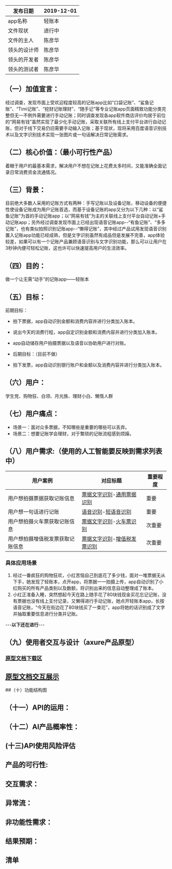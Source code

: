 |  发布日期 | 2019-12-01 |
 | -- | -- |
 |  app名称 | 轻账本 |
 |  文件现状 | 进行中 |
 |  文件的主人 | 陈彦华|
 |  领头的设计师 | 陈彦华 |
 |  领头的开发者 | 陈彦华 |
 |  领头的测试者 | 陈彦华  |

## （一）加值宣言：
经过调查，发现市面上受欢迎程度较高的记账app比如“口袋记账”、“鲨鱼记账”、“Timi记账”、“挖财记账理财”、“随手记”等专业记账app页面精致功能分类完整但无一不例外需要进行手动记账；同时调查发现各app软件商店评价均居于前位的“网易有钱”虽然实现了最少化手动记账，采取关联所有线上支付平台进行自动记账，但对于线下交易仍旧需要手动输入记账；基于现状，现将采用百度语音识别技术以及文字识别技术实现一张图片或一句话解决日常记账需求。

## （二）核心价值：（最小可行性产品）
着眼于用户的最基本需求，解决用户不想在记账上花费太多时间，又能准确全面记录日常消费资金流通情况。
## （三）背景：
目前绝大多数人采用的记账方式有两种：手写记账以及设备记账，移动设备的便捷性使设备记账成为用户记账首选，而基于设备记账的app又分为以下几种：以“鲨鱼记账”为首的手动记账app；以“网易有钱”为主的关联线上支付平台自动记账+手动记账app；另外经过调查发现市面上已经出现语音记账app--“有鱼记账”、“多多记账”，也有类似拍照识别记账app--“懒得记账”，其中经过产品试用发现语音识别置入记账app功能已经成熟，但是文字识别虽然有成品但是发展不完善，app体验较差，如果可以有一个记账产品兼顾语音识别与文字识别功能，那么可以让用户在3秒钟内便可轻松记账，这也许可以快速提高用户的生活效率。

## （四）目的：
做一个让无需“动手”的记账app——轻账本

## （五）目标：
前期目标：
- 拍下票据，app自动识别金额和消费内容并进行分类加入账本。
- 说出今天的消费行程，app自定识别金额和消费内容并进行分类加入账本。
- app自动储存用户拍摄票据以及语音以协助用户进行对账。

- 后期目标：（目前不做）
- 拍下发票，app自动识别银行账户和金额以及消费内容并进行分类加入账本。


## （六）用户：
学生党、购物狂、白领、月光族、理财小白、懒惰人群
## （七）用户痛点：
- 场景一：面对众多票据，不知哪些是重要的哪些可以丢弃。
- 场景二：想要记账学会理财，对于繁琐的记账流程感到烦躁。

## （八）用户需求:（使用的人工智能要反映到需求列表中）
| 用户案例	| 对应标题	| 重要程度 |
| -- | -- | -- |
| 用户想拍摄票据获取记账信息	|[票据文字识别](https://ai.baidu.com/tech/ocr_receipts)-[通用票据识别](https://ai.baidu.com/tech/ocr_receipts/receipt) 	| 重要 |
| 用户想一句话进行记账	| [语音识别](https://ai.baidu.com/tech/speech)-[短语音识别](https://ai.baidu.com/tech/speech/asr)| 重要 |
| 用户想拍摄火车票获取记账信息 | [票据文字识别](https://ai.baidu.com/tech/ocr_receipts)-[火车票识别](https://ai.baidu.com/tech/ocr_receipts/train_ticket) | 次重要 |
| 用户想拍摄增值税发票获取记账信息 | [票据文字识别](https://ai.baidu.com/tech/ocr_receipts)-[增值税发票识别](https://ai.baidu.com/tech/ocr_receipts/vat_invoice)| 次重要 |
### 具体应用场景
1. 经过一番疯狂的购物狂欢，小红苦恼自己到底花了多少钱，面对一堆票据无从下手，她发现了轻账本，点开app，将票据一一拍摄上传，app自动识别了小红购买的所有产品类别以及数额，将识别出来的信息自动整理成了账本。
2. 小红正准备入睡，突然想起今天在路上随手花了80块钱现金买花忘记记账，没有票据也没有线上支付记录，又懒得进行手动记账，她点开轻账本app，长按语音记账，“今天在街边花了80块钱买了一束花”，app将她的话识别成了文字并抽取重要信息进行分类并记账。

---**以下还在进行**---
## （九）使用者交互与设计（axure产品原型）
### [原型文档下载区]()
## [原型文档交互展示]()

##（十）功能结构图

## （十一）API的运用：

## （十二）AI产品概率性：

## (十三)API使用风险评估

## 产品的可行性:
## 交互需求：
## 异常流：
## 非功能性需求：
## 结果预期：
 ## 清单
